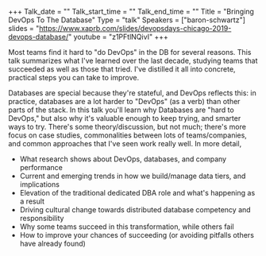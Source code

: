 +++
Talk_date = ""
Talk_start_time = ""
Talk_end_time = ""
Title = "Bringing DevOps To The Database"
Type = "talk"
Speakers = ["baron-schwartz"]
slides = "https://www.xaprb.com/slides/devopsdays-chicago-2019-devops-database/"
youtube = "z1PFtlNQivI"
+++

Most teams find it hard to "do DevOps" in the DB for several reasons. This talk summarizes what I've learned over the last decade, studying teams that succeeded as well as those that tried. I've distilled it all into concrete, practical steps you can take to improve.

Databases are special because they're stateful, and DevOps reflects this: in practice, databases are a lot harder to "DevOps" (as a verb) than other parts of the stack.  In this talk you'll learn why Databases are "hard to DevOps," but also why it's valuable enough to keep trying‚ and smarter ways to try. There's some theory/discussion, but not much; there's more focus on case studies, commonalities between lots of teams/companies, and common approaches that I've seen work really well. In more detail,

- What research shows about DevOps, databases, and company performance
- Current and emerging trends in how we build/manage data tiers, and implications
- Elevation of the traditional dedicated DBA role and what's happening as a result
- Driving cultural change towards distributed database competency and responsibility
- Why some teams succeed in this transformation, while others fail
- How to improve your chances of succeeding (or avoiding pitfalls others have already found)
